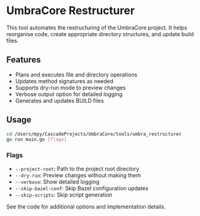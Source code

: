 # UmbraCore Restructurer

This tool automates the restructuring of the UmbraCore project. It helps reorganise code, create appropriate directory structures, and update build files.

## Features

- Plans and executes file and directory operations
- Updates method signatures as needed
- Supports dry-run mode to preview changes
- Verbose output option for detailed logging
- Generates and updates BUILD files

## Usage

```bash
cd /Users/mpy/CascadeProjects/UmbraCore/tools/umbra_restructurer
go run main.go [flags]
```

### Flags

- `--project-root`: Path to the project root directory
- `--dry-run`: Preview changes without making them
- `--verbose`: Show detailed logging
- `--skip-bazel-conf`: Skip Bazel configuration updates
- `--skip-scripts`: Skip script generation

See the code for additional options and implementation details.
